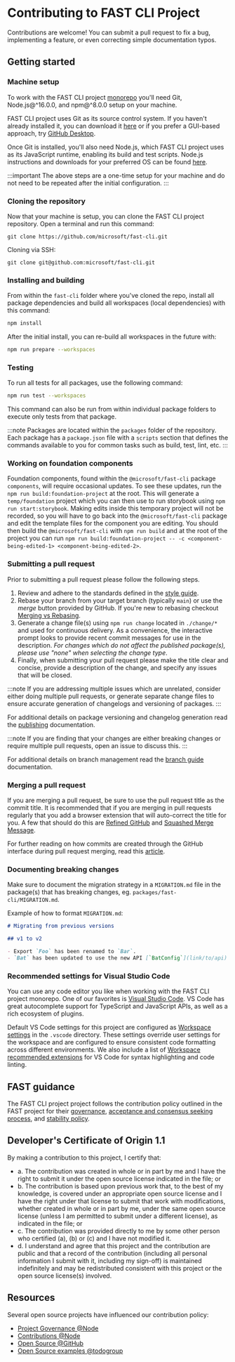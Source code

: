 # Contributing to FAST CLI Project

Contributions are welcome! You can submit a pull request to fix a bug, implementing a feature, or even correcting simple documentation typos.

## Getting started

### Machine setup

To work with the FAST CLI project [monorepo](https://en.wikipedia.org/wiki/Monorepo) you'll need Git, Node.js@^16.0.0, and npm@^8.0.0 setup on your machine.

FAST CLI project uses Git as its source control system. If you haven't already installed it, you can download it [here](https://git-scm.com/downloads) or if you prefer a GUI-based approach, try [GitHub Desktop](https://desktop.github.com/).

Once Git is installed, you'll also need Node.js, which FAST CLI project uses as its JavaScript runtime, enabling its build and test scripts. Node.js instructions and downloads for your preferred OS can be found [here](https://nodejs.org/en/).

:::important
The above steps are a one-time setup for your machine and do not need to be repeated after the initial configuration.
:::

### Cloning the repository

Now that your machine is setup, you can clone the FAST CLI project repository. Open a terminal and run this command:

```shell
git clone https://github.com/microsoft/fast-cli.git
```
Cloning via SSH:

```shell
git clone git@github.com:microsoft/fast-cli.git
```

### Installing and building

From within the `fast-cli` folder where you've cloned the repo, install all package dependencies and build all workspaces (local dependencies) with this command:

```bash
npm install
```

After the initial install, you can re-build all workspaces in the future with:

```bash
npm run prepare --workspaces
```

### Testing

To run all tests for all packages, use the following command:

```bash
npm run test --workspaces
```

This command can also be run from within individual package folders to execute only tests from that package.

:::note
Packages are located within the `packages` folder of the repository. Each package has a `package.json` file with a `scripts` section that defines the commands available to you for common tasks such as build, test, lint, etc.
:::

### Working on foundation components

Foundation components, found within the `@microsoft/fast-cli` package `components`, will require occasional updates. To see these updates, run the `npm run build:foundation-project` at the root. This will generate a `temp/foundation` project which you can then use to run storybook using `npm run start:storybook`. Making edits inside this temporary project will not be recorded, so you will have to go back into the `@microsoft/fast-cli` package and edit the template files for the component you are editing. You should then build the `@microsoft/fast-cli` with `npm run build` and at the root of the project you can run `npm run build:foundation-project -- -c <component-being-edited-1> <component-being-edited-2>`.

### Submitting a pull request

Prior to submitting a pull request please follow the following steps.

1. Review and adhere to the standards defined in the [style guide](./STYLE_GUIDE.md).
2. Rebase your branch from your target branch (typically `main`) or use the *merge* button provided by GitHub. If you're new to rebasing checkout [Merging vs Rebasing](https://www.atlassian.com/git/tutorials/merging-vs-rebasing).
3. Generate a change file(s) using `npm run change` located in `./change/*` and used for continuous delivery. As a convenience, the interactive prompt looks to provide recent commit messages for use in the description. *For changes which do not affect the published package(s), please use "none" when selecting the change type*.
4. Finally, when submitting your pull request please make the title clear and concise, provide a description of the change, and specify any issues that will be closed.

:::note
If you are addressing multiple issues which are unrelated, consider either doing multiple pull requests, or generate separate change files to ensure accurate generation of changelogs and versioning of packages.
:::

For additional details on package versioning and changelog generation read the [publishing](./PUBLISHING.md) documentation.

:::note
If you are finding that your changes are either breaking changes or require multiple pull requests, open an issue to discuss this.
:::

For additional details on branch management read the [branch guide](./BRANCH_GUIDE.md) documentation.

### Merging a pull request

If you are merging a pull request, be sure to use the pull request title as the commit title. It is recommended that if you are merging in pull requests regularly that you add a browser extension that will auto-correct the title for you. A few that should do this are [Refined GitHub](https://github.com/sindresorhus/refined-github) and [Squashed Merge Message](https://github.com/zachwhaley/squashed-merge-message).

For further reading on how commits are created through the GitHub interface during pull request merging, read this [article](https://docs.github.com/en/github/collaborating-with-pull-requests/incorporating-changes-from-a-pull-request/merging-a-pull-request#merging-a-pull-request).
### Documenting breaking changes

Make sure to document the migration strategy in a `MIGRATION.md` file in the package(s) that has breaking changes, eg. `packages/fast-cli/MIGRATION.md`.

Example of how to format `MIGRATION.md`:

```md
# Migrating from previous versions

## v1 to v2

- Export `Foo` has been renamed to `Bar`.
- `Bat` has been updated to use the new API [`BatConfig`](link/to/api).
```

### Recommended settings for Visual Studio Code

You can use any code editor you like when working with the FAST CLI project monorepo. One of our favorites is [Visual Studio Code](https://code.visualstudio.com/). VS Code has great autocomplete support for TypeScript and JavaScript APIs, as well as a rich ecosystem of plugins.

Default VS Code settings for this project are configured as [Workspace settings](https://code.visualstudio.com/docs/getstarted/settings) in the `.vscode` directory. These settings override user settings for the workspace and are configured to ensure consistent code formatting across different environments. We also include a list of [Workspace recommended extensions](https://code.visualstudio.com/docs/editor/extension-marketplace#_workspace-recommended-extensions) for VS Code for syntax highlighting and code linting.

## FAST guidance

The FAST CLI project project follows the contribution policy outlined in the FAST project for their [governance](https://github.com/microsoft/fast/blob/master/CONTRIBUTING.md#governance), [acceptance and consensus seeking process](https://github.com/microsoft/fast/blob/master/CONTRIBUTING.md#acceptance-and-consensus-seeking-process), and [stability policy](https://github.com/microsoft/fast/blob/master/CONTRIBUTING.md#stability-policy).

## Developer's Certificate of Origin 1.1

By making a contribution to this project, I certify that:

* a. The contribution was created in whole or in part by me and I have the right to submit it under the open source license indicated in the file; or
* b. The contribution is based upon previous work that, to the best of my knowledge, is covered under an appropriate open source license and I have the right under that license to submit that work with modifications, whether created in whole or in part by me, under the same open source license (unless I am permitted to submit under a different license), as indicated in the file; or
* c. The contribution was provided directly to me by some other person who certified (a), (b) or (c) and I have not modified it.
* d. I understand and agree that this project and the contribution are public and that a record of the contribution (including all personal information I submit with it, including my sign-off) is maintained indefinitely and may be redistributed consistent with this project or the open source license(s) involved.

## Resources

Several open source projects have influenced our contribution policy:

* [Project Governance @Node](https://nodejs.org/en/about/governance/)
* [Contributions @Node](https://github.com/nodejs/node/blob/master/CONTRIBUTING.md)
* [Open Source @GitHub](https://github.com/blog/2039-adopting-the-open-code-of-conduct)
* [Open Source examples @todogroup](https://github.com/todogroup/policies)

